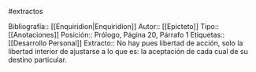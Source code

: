 #extractos 

Bibliografía:: [[Enquiridion|Enquiridion]]
Autor:: [[Epicteto]]
Tipo:: [[Anotaciones]]
Posición:: Prólogo, Página 20, Párrafo 1
Etiquetas:: [[Desarrollo Personal]]
Extracto:: No hay pues libertad de acción, solo la libertad interior de ajustarse a lo que es: la aceptación de cada cual de su destino particular.